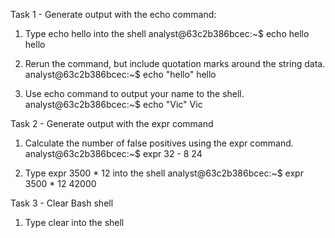 Task 1 - Generate output with the echo command:
1. Type echo hello into the shell
analyst@63c2b386bcec:~$ echo hello
hello

2. Rerun the command, but include quotation marks around the string data.
analyst@63c2b386bcec:~$ echo "hello"
hello

3. Use echo command to output your name to the shell.
analyst@63c2b386bcec:~$ echo "Vic"
Vic

Task 2 - Generate output with the expr command
1. Calculate the number of false positives using the expr command.
analyst@63c2b386bcec:~$ expr 32 - 8
24

2. Type expr 3500 * 12 into the shell
analyst@63c2b386bcec:~$ expr 3500 * 12
42000

Task 3 - Clear Bash shell
1. Type clear into the shell
